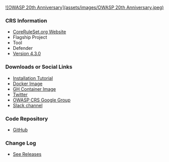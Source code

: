 [![OWASP 20th Anniversary](assets/images/OWASP 20th Anniversary.jpeg)](https://20thanniversary.owasp.org/)

### CRS Information
* [CoreRuleSet.org Website](https://coreruleset.org)
* <i class="fas fa-flag" style="color:#2ADA08;"></i> Flagship Project
* <i class="fas fa-tools" style="color:#233e81;"></i> Tool
* <i class="fas fa-shield-alt" style="color:#233e81;"></i> Defender
* [Version 4.3.0](https://github.com/coreruleset/coreruleset/releases/tag/v4.3.0)

### Downloads or Social Links
* [Installation Tutorial](https://coreruleset.org/docs/deployment/install/)
* [Docker Image](https://hub.docker.com/r/owasp/modsecurity-crs/) 
* [GH Container Image](https://github.com/coreruleset/modsecurity-crs-docker/pkgs/container/modsecurity-crs)
* [Twitter](https://twitter.com/coreruleset)
* [OWASP CRS Google Group](https://groups.google.com/a/owasp.org/forum/#!forum/modsecurity-core-rule-set-project)
* [Slack channel](https://owasp.slack.com/archives/CBKGH8A5P)

### Code Repository
* [GitHub](https://github.com/coreruleset/coreruleset/)

### Change Log
* [See Releases](https://github.com/coreruleset/coreruleset/releases)

